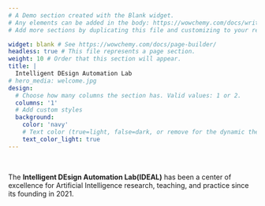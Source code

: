 ```yaml
---
# A Demo section created with the Blank widget.
# Any elements can be added in the body: https://wowchemy.com/docs/writing-markdown-latex/
# Add more sections by duplicating this file and customizing to your requirements.

widget: blank # See https://wowchemy.com/docs/page-builder/
headless: true # This file represents a page section.
weight: 10 # Order that this section will appear.
title: |
  Intelligent DEsign Automation Lab
# hero_media: welcome.jpg
design:
  # Choose how many columns the section has. Valid values: 1 or 2.
  columns: '1'
  # Add custom styles
  background:
    color: 'navy'
    # Text color (true=light, false=dark, or remove for the dynamic theme color). 
    text_color_light: true
---
```


<br>

The **Intelligent DEsign Automation Lab(IDEAL)** has been a center of excellence for Artificial Intelligence research, teaching, and practice since its founding in 2021.
